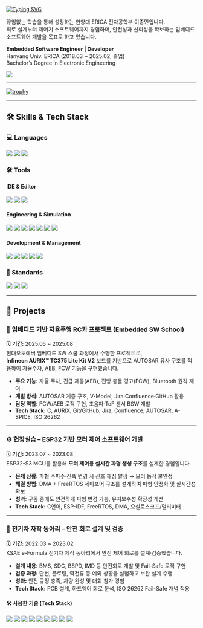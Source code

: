 [![Typing SVG](https://readme-typing-svg.herokuapp.com?font=Fira+Code&pause=1000&color=1E90FF&width=435&lines=Welcome+to+JONGMIN's+GitHub;Embedded+Software+Engineer;ISO+26262+%7C+A-SPICE+%7C+AUTOSAR)](https://git.io/typing-svg)

끊임없는 학습을 통해 성장하는 한양대 ERICA 전자공학부 이종민입니다.  
회로 설계부터 제어기 소프트웨어까지 경험하며, 안전성과 신뢰성을 확보하는 임베디드 소프트웨어 개발을 목표로 하고 있습니다.  

**Embedded Software Engineer | Developer**  
Hanyang Univ. ERICA (2018.03 ~ 2025.02, 졸업)  
Bachelor’s Degree in Electronic Engineering  

<a href="mailto:dwdas99@gmail.com"><img src="https://img.shields.io/badge/Gmail-EA4335?style=for-the-badge&logo=Gmail&logoColor=white"></a>

---

[![trophy](https://github-profile-trophy.vercel.app/?username=jongmin1204&theme=dracula&margin-w=15&margin-h=15)](https://github.com/ryo-ma/github-profile-trophy)


---

## 🛠️ Skills & Tech Stack

### 💻 Languages
<img src="https://img.shields.io/badge/c-A8B9CC.svg?style=for-the-badge&logo=c&logoColor=white"> <img src="https://img.shields.io/badge/c++-00599C.svg?style=for-the-badge&logo=cplusplus&logoColor=white"> <img src="https://img.shields.io/badge/python-3776AB.svg?style=for-the-badge&logo=python&logoColor=white">

### 🛠️ Tools
#### IDE & Editor
<img src="https://img.shields.io/badge/visual studio code-%23007ACC.svg?style=for-the-badge&logo=visualstudiocode&logoColor=white"> <img src="https://img.shields.io/badge/microchip studio-%23EE1F25.svg?style=for-the-badge&logoColor=white"> <img src="https://img.shields.io/badge/aurix studio-F37321.svg?style=for-the-badge&logoColor=white">

#### Engineering & Simulation
<img src="https://img.shields.io/badge/ltspice-%23A60000.svg?style=for-the-badge&logoColor=white"> <img src="https://img.shields.io/badge/modelsim-00427E.svg?style=for-the-badge&logoColor=white"> <img src="https://img.shields.io/badge/logisim-00A300.svg?style=for-the-badge&logoColor=white"> <img src="https://img.shields.io/badge/quartus-0071C5.svg?style=for-the-badge&logoColor=white"> <img src="https://img.shields.io/badge/matlab-%230076A8.svg?style=for-the-badge&logo=matlab&logoColor=white"> <img src="https://img.shields.io/badge/simulink-%230076A8.svg?style=for-the-badge&logo=matlab&logoColor=white"> <img src="https://img.shields.io/badge/CANoe-004E8A.svg?style=for-the-badge&logoColor=white">

#### Development & Management
<img src="https://img.shields.io/badge/git-%23F05032.svg?style=for-the-badge&logo=git&logoColor=white"> <img src="https://img.shields.io/badge/github-%23181717.svg?style=for-the-badge&logo=github&logoColor=white"> <img src="https://img.shields.io/badge/jira-%230052CC.svg?style=for-the-badge&logo=jira&logoColor=white"> <img src="https://img.shields.io/badge/confluence-%23172B4D.svg?style=for-the-badge&logo=confluence&logoColor=white"> <img src="https://img.shields.io/badge/googletest-%234285F4.svg?style=for-the-badge&logo=google&logoColor=white">

### 📜 Standards
<img src="https://img.shields.io/badge/autosar-E44D26.svg?style=for-the-badge&logoColor=white"> <img src="https://img.shields.io/badge/a--spice-C82333.svg?style=for-the-badge&logoColor=white"> <img src="https://img.shields.io/badge/iso--26262-D9534F.svg?style=for-the-badge&logoColor=white">

---
## 📂 Projects

### 🚗 임베디드 기반 자율주행 RC카 프로젝트 (Embedded SW School)
🗓️ **기간:** 2025.05 ~ 2025.08  
현대오토에버 임베디드 SW 스쿨 과정에서 수행한 프로젝트로,  
**Infineon AURIX™ TC375 Lite Kit V2** 보드를 기반으로 AUTOSAR 유사 구조를 적용하여 자율주차, AEB, FCW 기능을 구현했습니다.  

- **주요 기능:** 자율 주차, 긴급 제동(AEB), 전방 충돌 경고(FCW), Bluetooth 원격 제어  
- **개발 방식:** AUTOSAR 계층 구조, V-Model, Jira·Confluence·GitHub 활용  
- **담당 역할:** FCW/AEB 로직 구현, 초음파·ToF 센서 BSW 개발  
- **Tech Stack:** C, AURIX, Git/GitHub, Jira, Confluence, AUTOSAR, A-SPICE, ISO 26262  

---

### ⚙️ 현장실습 – ESP32 기반 모터 제어 소프트웨어 개발
🗓️ **기간:** 2023.07 ~ 2023.08  
ESP32-S3 MCU를 활용해 **모터 제어용 실시간 파형 생성 구조**를 설계한 경험입니다.  

- **문제 상황:** 파형 주파수·진폭 변경 시 신호 깨짐 발생 → 모터 동작 불안정  
- **해결 방법:** DMA + FreeRTOS 세마포어 구조를 설계하여 파형 안정화 및 실시간성 확보  
- **성과:** 구동 중에도 안전하게 파형 변경 가능, 유지보수성·확장성 개선  
- **Tech Stack:** C언어, ESP-IDF, FreeRTOS, DMA, 오실로스코프/멀티미터  

---

### 🔋 전기차 자작 동아리 – 안전 회로 설계 및 검증
🗓️ **기간:** 2022.03 ~ 2023.02  
KSAE e-Formula 전기차 제작 동아리에서 안전 제어 회로를 설계·검증했습니다.  

- **설계 내용:** BMS, SDC, BSPD, IMD 등 안전회로 개발 및 Fail-Safe 로직 구현  
- **검증 과정:** 단선, 플로팅, 역전류 등 예외 상황을 실험하고 보완 설계 수행  
- **성과:** 안전 규정 충족, 차량 완성 및 대회 참가 경험  
- **Tech Stack:** PCB 설계, 하드웨어 회로 분석, ISO 26262 Fail-Safe 개념 적용  


#### 🛠️ 사용한 기술 (Tech Stack)
<img src="https://img.shields.io/badge/c-A8B9CC.svg?style=for-the-badge&logo=c&logoColor=white"> <img src="https://img.shields.io/badge/aurix-F37321.svg?style=for-the-badge&logoColor=white"> <img src="https://img.shields.io/badge/git-%23F05032.svg?style=for-the-badge&logo=git&logoColor=white"> <img src="https://img.shields.io/badge/github-%23181717.svg?style=for-the-badge&logo=github&logoColor=white"> <img src="https://img.shields.io/badge/jira-%230052CC.svg?style=for-the-badge&logo=jira&logoColor=white"> <img src="https://img.shields.io/badge/confluence-%23172B4D.svg?style=for-the-badge&logo=confluence&logoColor=white"> <img src="https://img.shields.io/badge/autosar-E44D26.svg?style=for-the-badge&logoColor=white"> <img src="https://img.shields.io/badge/a--spice-C82333.svg?style=for-the-badge&logoColor=white"> <img src="https://img.shields.io/badge/iso--26262-D9534F.svg?style=for-the-badge&logoColor=white">
